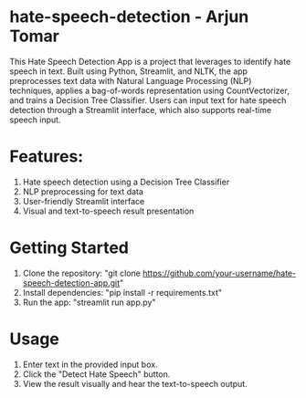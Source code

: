 # hate-speech-detection - Arjun Tomar

This Hate Speech Detection App is a project that leverages to identify hate speech in text. Built using Python, Streamlit, and NLTK, the app preprocesses text data with Natural Language Processing (NLP) techniques, applies a bag-of-words representation using CountVectorizer, and trains a Decision Tree Classifier. Users can input text for hate speech detection through a Streamlit interface, which also supports real-time speech input.

# Features:
1. Hate speech detection using a Decision Tree Classifier
2. NLP preprocessing for text data
3. User-friendly Streamlit interface
4. Visual and text-to-speech result presentation

# Getting Started
1. Clone the repository: "git clone https://github.com/your-username/hate-speech-detection-app.git"
2. Install dependencies: "pip install -r requirements.txt"
3. Run the app: "streamlit run app.py"

# Usage
1. Enter text in the provided input box.
2. Click the "Detect Hate Speech" button.
3. View the result visually and hear the text-to-speech output.
